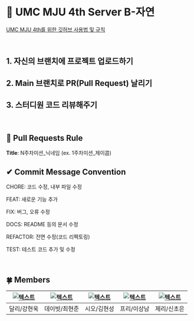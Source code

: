 # 💚 UMC MJU 4th Server B-자연
[UMC MJU 4th를 위한 깃허브 사용법 및 규칙](https://makeus-challenge.notion.site/UMC-MJU-GITHUB-RULE-37679fa4f8fb4af4b2d0504b2a3e432d)

<br>

## 1. 자신의 브랜치에 프로젝트 업로드하기

## 2. Main 브랜치로 PR(Pull Request) 날리기

## 3. 스터디원 코드 리뷰해주기
<br>

## 🌱 Pull Requests Rule 
**Title**: N주차미션_닉네임 (ex. 1주차미션_제이콥)

## ✔ Commit Message Convention
CHORE: 코드 수정, 내부 파일 수정

FEAT: 새로운 기능 추가

FIX: 버그, 오류 수정

DOCS: README 등의 문서 수정

REFACTOR: 전면 수정(코드 리펙토링)

TEST: 테스트 코드 추가 및 수정

<br>

## 🍀 Members
| [![텍스트](https://avatars.githubusercontent.com/u/43662405?v=4)](https://github.com/hyunw9) | [![텍스트](https://avatars.githubusercontent.com/u/90085154?v=4)](https://github.com/devholic22) | [![텍스트](https://avatars.githubusercontent.com/u/122839143?v=4)](https://github.com/evgeniac10) | [![텍스트](https://avatars.githubusercontent.com/u/77337977?v=4)](https://github.com/lsn5963) | [![텍스트](https://avatars.githubusercontent.com/u/95676587?v=4)](https://github.com/choeun7) |
|:---:|:---:|:---:|:---:|:---:|
| 달리/강현욱 | 데이빗/최현준 | 시오/김현성 | 프리/이상남 | 제리/신초은 |
